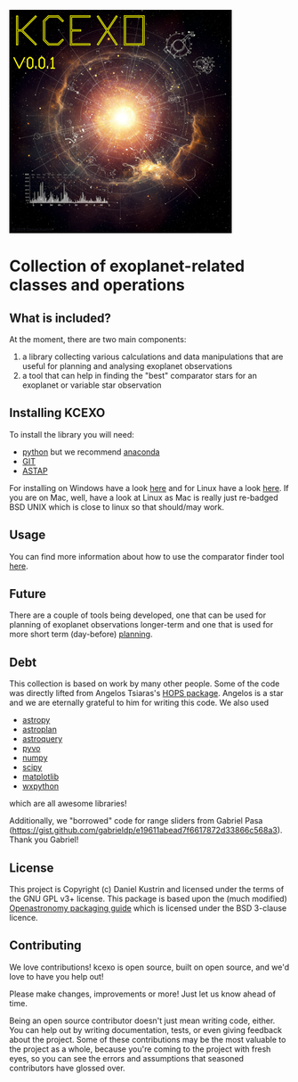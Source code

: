 ![KCEXO](doc/images/kcexo.png)

# Collection of exoplanet-related classes and operations

## What is included?

At the moment, there are two main components:

 1.  a library collecting various calculations and data manipulations that are useful for planning and analysing exoplanet observations
 2.  a tool that can help in finding the \"best\" comparator stars for an exoplanet or variable star observation


## Installing KCEXO

To install the library you will need:

* [python](https://www.python.org/downloads/) but we recommend [anaconda](https://www.anaconda.com/download)
* [GIT](https://git-scm.com/downloads)
* [ASTAP](https://www.hnsky.org/astap.htm)

For installing on Windows have a look [here](doc/install_windows.md)
and for Linux have a look [here](doc/install_linux.md). If you are on
Mac, well, have a look at Linux as Mac is really just re-badged BSD UNIX which is close to linux
so that should/may work.

## Usage

You can find more information about how to use the comparator finder tool [here](doc/using_comp_finder.md).

## Future

There are a couple of tools being developed, one that can be used for
planning of exoplanet observations longer-term and one that is used for
more short term (day-before) [planning](doc/planner.md).

## Debt

This collection is based on work by many other people. Some of the code
was directly lifted from Angelos Tsiaras\'s [HOPS
package](https://github.com/ExoWorldsSpies/hops). Angelos is a star and
we are eternally grateful to him for writing this code. We also used

* [astropy](https://www.astropy.org/)
* [astroplan](https://astroplan.readthedocs.io/en/stable/)
* [astroquery](https://astroquery.readthedocs.io/en/latest/)
* [pyvo](https://pyvo.readthedocs.io/en/latest/)
* [numpy](https://numpy.org/)
* [scipy](https://scipy.org/)
* [matplotlib](https://matplotlib.org/)
* [wxpython](https://www.wxpython.org/)

which are all awesome libraries!

Additionally, we \"borrowed\" code for range sliders from Gabriel Pasa
(<https://gist.github.com/gabrieldp/e19611abead7f6617872d33866c568a3>).
Thank you Gabriel!

## License

This project is Copyright (c) Daniel Kustrin and licensed under the
terms of the GNU GPL v3+ license. This package is based upon the
(much modified) [Openastronomy packaging
guide](https://github.com/OpenAstronomy/packaging-guide) which is
licensed under the BSD 3-clause licence. 

## Contributing

We love contributions! kcexo is open source, built on open source, and
we\'d love to have you help out!

Please make changes, improvements or more! Just let us know ahead of
time.

Being an open source contributor doesn\'t just mean writing code,
either. You can help out by writing documentation, tests, or even giving
feedback about the project. Some of these contributions may be the most
valuable to the project as a whole, because you\'re coming to the
project with fresh eyes, so you can see the errors and assumptions that
seasoned contributors have glossed over.
